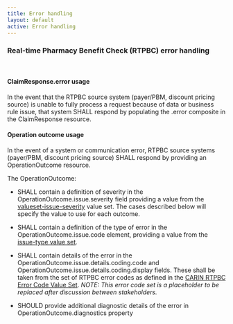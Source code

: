 ```yaml
---
title: Error handling
layout: default
active: Error handling
---
```


<!-- [Previous Page](Information_content_and_FHIR_resources.html) -->

### Real-time Pharmacy Benefit Check (RTPBC) error handling
<br>

#### ClaimResponse.error usage
In the event that the RTPBC source system (payer/PBM, discount pricing source) is unable to fully process a request because of data or business rule issue, that system SHALL respond by populating the .error composite in the ClaimResponse resource.
<br>

#### Operation outcome usage
In the event of a system or communication error, RTPBC source systems (payer/PBM, discount pricing source) SHALL respond by providing an OperationOutcome resource.

The OperationOutcome:

* SHALL contain a definition of severity in the OperationOutcome.issue.severity field providing a value from the [valueset-issue-severity](http://hl7.org/fhir/ValueSet/issue-severity.html) value set. The cases described below will specify the value to use for each outcome.
* SHALL contain a definition of the type of error in the OperationOutcome.issue.code element, providing a value from the [issue-type value set](http://hl7.org/fhir/valueset-issue-type.html).
* SHALL contain details of the error in the OperationOutcome.issue.details.coding.code and OperationOutcome.issue.details.coding.display fields. These shall be taken from the set of RTPBC error codes as defined in the [CARIN RTPBC Error Code Value Set](ValueSet-carin-rtpbc-error-code-value-set.html). 
     *NOTE: This error code set is a placeholder to be replaced after discussion between stakeholders.*

* SHOULD provide additional diagnostic details of the error in OperationOutcome.diagnostics property

<br>


<!-- [Next Page](Security.html)  -->